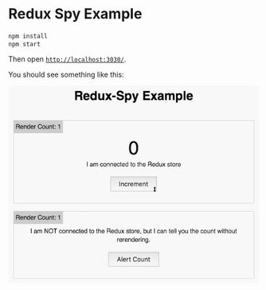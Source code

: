 # Redux Spy Example

```
npm install
npm start
```

Then open [`http://localhost:3030/`](http://localhost:3030/).

You should see something like this:

![screencast](../screencast.gif)
